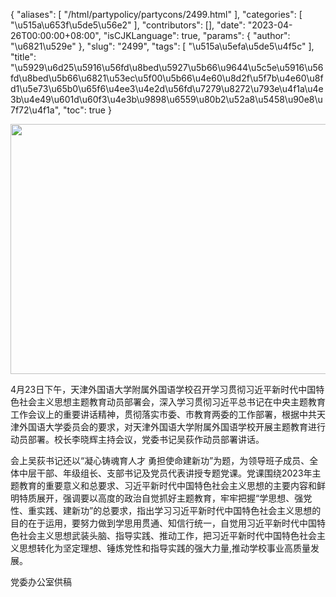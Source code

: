 {
    "aliases": [
        "/html/partypolicy/partycons/2499.html"
    ],
    "categories": [
        "\u515a\u653f\u5de5\u56e2"
    ],
    "contributors": [],
    "date": "2023-04-26T00:00:00+08:00",
    "isCJKLanguage": true,
    "params": {
        "author": "\u6821\u529e"
    },
    "slug": "2499",
    "tags": [
        "\u515a\u5efa\u5de5\u4f5c"
    ],
    "title": "\u5929\u6d25\u5916\u56fd\u8bed\u5927\u5b66\u9644\u5c5e\u5916\u56fd\u8bed\u5b66\u6821\u53ec\u5f00\u5b66\u4e60\u8d2f\u5f7b\u4e60\u8fd1\u5e73\u65b0\u65f6\u4ee3\u4e2d\u56fd\u7279\u8272\u793e\u4f1a\u4e3b\u4e49\u601d\u60f3\u4e3b\u9898\u6559\u80b2\u52a8\u5458\u90e8\u7f72\u4f1a",
    "toc": true
}


<img
    src="https://cdn.tfls.online/mirror/full/9f6984afdb5962111d5366241862b8ca5bda0cb6.jpg"
    style="display:block;margin-left:auto;margin-right:auto;"
    decoding="async"
    fetchpriority="auto"
    loading="lazy"
    height="400"
    width="600"
/>




  





  






4月23日下午，天津外国语大学附属外国语学校召开学习贯彻习近平新时代中国特色社会主义思想主题教育动员部署会，深入学习贯彻习近平总书记在中央主题教育工作会议上的重要讲话精神，贯彻落实市委、市教育两委的工作部署，根据中共天津外国语大学委员会的要求，对天津外国语大学附属外国语学校开展主题教育进行动员部署。校长李晓辉主持会议，党委书记吴荻作动员部署讲话。




  





会上吴荻书记还以“凝心铸魂育人才 勇担使命建新功”为题，为领导班子成员、全体中层干部、年级组长、支部书记及党员代表讲授专题党课。党课围绕2023年主题教育的重要意义和总要求、习近平新时代中国特色社会主义思想的主要内容和鲜明特质展开，强调要以高度的政治自觉抓好主题教育，牢牢把握“学思想、强党性、重实践、建新功”的总要求，指出学习习近平新时代中国特色社会主义思想的目的在于运用，要努力做到学思用贯通、知信行统一，自觉用习近平新时代中国特色社会主义思想武装头脑、指导实践、推动工作，把习近平新时代中国特色社会主义思想转化为坚定理想、锤炼党性和指导实践的强大力量,推动学校事业高质量发展。




  





党委办公室供稿




  



